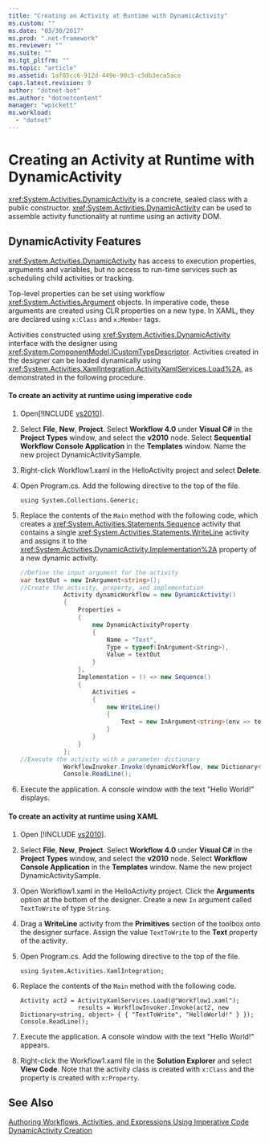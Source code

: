 ```yaml
---
title: "Creating an Activity at Runtime with DynamicActivity"
ms.custom: ""
ms.date: "03/30/2017"
ms.prod: ".net-framework"
ms.reviewer: ""
ms.suite: ""
ms.tgt_pltfrm: ""
ms.topic: "article"
ms.assetid: 1af85cc6-912d-449e-90c5-c5db3eca5ace
caps.latest.revision: 9
author: "dotnet-bot"
ms.author: "dotnetcontent"
manager: "wpickett"
ms.workload: 
  - "dotnet"
---
```

# Creating an Activity at Runtime with DynamicActivity
<xref:System.Activities.DynamicActivity> is a concrete, sealed class with a public constructor. <xref:System.Activities.DynamicActivity> can be used to assemble activity functionality at runtime using an activity DOM.  
  
## DynamicActivity Features  
 <xref:System.Activities.DynamicActivity> has access to execution properties, arguments and variables, but no access to run-time services such as scheduling child activities or tracking.  
  
 Top-level properties can be set using workflow <xref:System.Activities.Argument> objects. In imperative code, these arguments are created using CLR properties on a new type. In XAML, they are declared using `x:Class` and `x:Member` tags.  
  
 Activities constructed using <xref:System.Activities.DynamicActivity> interface with the designer using <xref:System.ComponentModel.ICustomTypeDescriptor>. Activities created in the designer can be loaded dynamically using <xref:System.Activities.XamlIntegration.ActivityXamlServices.Load%2A>, as demonstrated in the following procedure.  
  
#### To create an activity at runtime using imperative code  
  
1. Open[!INCLUDE [vs2010](../../../includes/vs2010-md.md)].  
  
2. Select **File**, **New**, **Project**. Select **Workflow 4.0** under **Visual C#** in the **Project Types** window, and select the **v2010** node. Select **Sequential Workflow Console Application** in the **Templates** window. Name the new project DynamicActivitySample.  
  
3. Right-click Workflow1.xaml in the HelloActivity project and select **Delete**.  
  
4. Open Program.cs. Add the following directive to the top of the file.  
  
   ```  
   using System.Collections.Generic;  
   ```  
  
5. Replace the contents of the `Main` method with the following code, which creates a <xref:System.Activities.Statements.Sequence> activity that contains a single <xref:System.Activities.Statements.WriteLine> activity and assigns it to the <xref:System.Activities.DynamicActivity.Implementation%2A> property of a new dynamic activity.  
  
   ```csharp  
   //Define the input argument for the activity  
   var textOut = new InArgument<string>();  
   //Create the activity, property, and implementation  
               Activity dynamicWorkflow = new DynamicActivity()  
               {  
                   Properties =   
                   {  
                       new DynamicActivityProperty  
                       {  
                           Name = "Text",  
                           Type = typeof(InArgument<String>),  
                           Value = textOut  
                       }  
                   },  
                   Implementation = () => new Sequence()  
                   {  
                       Activities =   
                       {  
                           new WriteLine()  
                           {  
                               Text = new InArgument<string>(env => textOut.Get(env))  
                           }  
                       }  
                   }  
               };  
   //Execute the activity with a parameter dictionary  
               WorkflowInvoker.Invoke(dynamicWorkflow, new Dictionary<string, object> { { "Text", "Hello World!" } });  
               Console.ReadLine();  
   ```  
  
6. Execute the application. A console window with the text "Hello World!" displays.  
  
#### To create an activity at runtime using XAML  
  
1. Open [!INCLUDE [vs2010](../../../includes/vs2010-md.md)].  
  
2. Select **File**, **New**, **Project**. Select **Workflow 4.0** under **Visual C#** in the **Project Types** window, and select the **v2010** node. Select  **Workflow Console Application** in the **Templates** window. Name the new project DynamicActivitySample.  
  
3. Open Workflow1.xaml in the HelloActivity project. Click the **Arguments** option at the bottom of the designer. Create a new `In` argument called `TextToWrite` of type `String`.  
  
4. Drag a **WriteLine** activity from the **Primitives** section of the toolbox onto the designer surface. Assign the value `TextToWrite` to the **Text** property of the activity.  
  
5. Open Program.cs. Add the following directive to the top of the file.  
  
   ```  
   using System.Activities.XamlIntegration;  
   ```  
  
6. Replace the contents of the `Main` method with the following code.  
  
   ```  
   Activity act2 = ActivityXamlServices.Load(@"Workflow1.xaml");  
                   results = WorkflowInvoker.Invoke(act2, new Dictionary<string, object> { { "TextToWrite", "HelloWorld!" } });  
   Console.ReadLine();  
   ```  
  
7. Execute the application. A console window with the text "Hello World!" appears.  
  
8. Right-click the Workflow1.xaml file in the **Solution Explorer** and select **View Code**. Note that the activity class is created with `x:Class` and the property is created with `x:Property`.  
  
## See Also  
 [Authoring Workflows, Activities, and Expressions Using Imperative Code](../../../docs/framework/windows-workflow-foundation/authoring-workflows-activities-and-expressions-using-imperative-code.md)  
 [DynamicActivity Creation](../../../docs/framework/windows-workflow-foundation/samples/dynamicactivity-creation.md)
